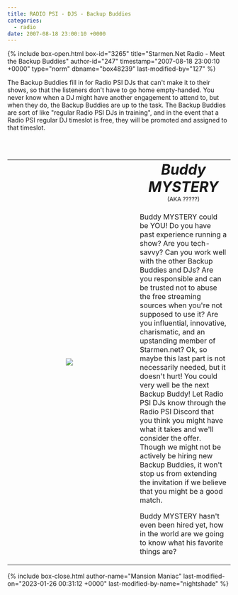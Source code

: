 ```yaml
---
title: RADIO PSI - DJS - Backup Buddies
categories:
  - radio
date: 2007-08-18 23:00:10 +0000
---
```

{% include box-open.html box-id="3265" title="Starmen.Net Radio - Meet the Backup Buddies" author-id="247" timestamp="2007-08-18 23:00:10 +0000" type="norm" dbname="box48239" last-modified-by="127" %}
<p>
The Backup Buddies fill in for Radio PSI DJs that can't make it to their shows, so that the listeners don't have to go home empty-handed. You never know when a DJ might have another engagement to attend to, but when they do, the Backup Buddies are up to the task. The Backup Buddies are sort of like "regular Radio PSI DJs in training", and in the event that a Radio PSI regular DJ timeslot is free, they will be promoted and assigned to that timeslot.
</p>


<br /><br />


<table>
<p align="center"><td rowspan="2" align="center" width="275, *">
<img style="margin-right: 12px" src="http://starmen.net/radio/images/dj_pictures/nophoto.gif" />
</td>

<td align="center">
<font size="6"><b><i>Buddy MYSTERY</i></b></font><br /><font size="2">(AKA ?????)</font>
</td>

<tr>
<td>
<p>Buddy MYSTERY could be YOU!  Do you have past experience running a show?  Are you tech-savvy?  Can you work well with the other Backup Buddies and DJs?  Are you responsible and can be trusted not to abuse the free streaming sources when you're not supposed to use it?  Are you influential, innovative, charismatic, and an upstanding member of Starmen.net? Ok, so maybe this last part is not necessarily needed, but it doesn't hurt! You could very well be the next Backup Buddy! Let Radio PSI DJs know through the Radio PSI Discord that you think you might have what it takes and we'll consider the offer. Though we might not be actively be hiring new Backup Buddies, it won't stop us from extending the invitation if we believe that you might be a good match.
</p>



<p>
Buddy MYSTERY hasn't even been hired yet, how in the world are we going to know what his favorite things are?
</p>
</td>
</tr>
</p>
</table>
{% include box-close.html author-name="Mansion Maniac" last-modified-on="2023-01-26 00:31:12 +0000" last-modified-by-name="nightshade" %}
